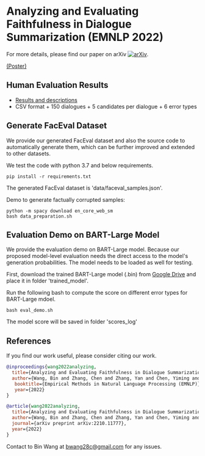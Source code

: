# Analyzing and Evaluating Faithfulness in Dialogue Summarization (EMNLP 2022)

For more details, please find our paper on arXiv [![arXiv](https://img.shields.io/badge/arXiv-Paper-<COLOR>.svg)](https://arxiv.org/abs/2210.11777).

[(Poster)](poster.pdf)

## Human Evaluation Results

- [Results and descriptions](https://github.com/BinWang28/FacEval/tree/main/human_result)
- CSV format + 150 dialogues + 5 candidates per dialogue + 6 error types

## Generate FacEval Dataset

We provide our generated FacEval dataset and also the source code to automatically generate them, which can be further improved and extended to other datasets.

We test the code with python 3.7 and below requirements.

```
pip install -r requirements.txt
```

The generated FacEval dataset is 'data/faceval_samples.json'.

Demo to generate factually corrupted samples:
```
python -m spacy download en_core_web_sm
bash data_preparation.sh
```

## Evaluation Demo on BART-Large Model

We provide the evaluation demo on BART-Large model. Because our proposed model-level evaluation needs the direct access to the model's generation probabilities. The model needs to be loaded as well for testing.

First, download the trained BART-Large model (.bin) from [Google Drive](https://drive.google.com/drive/folders/1XRpewVDUZwaQr8CVYCDd85Ob-VL0LbhL?usp=sharing) and place it in folder 'trained_model'.

Run the following bash to compute the score on different error types for BART-Large mdoel.
```
bash eval_demo.sh
```
The model score will be saved in folder 'scores_log'

## References

If you find our work useful, please consider citing our work.

```bibtex
@inproceedings{wang2022analyzing,
  title={Analyzing and Evaluating Faithfulness in Dialogue Summarization},
  author={Wang, Bin and Zhang, Chen and Zhang, Yan and Chen, Yiming and Li, Haizhou},
   booktitle={Empirical Methods in Natural Language Processing (EMNLP)},
   year={2022}
}
```

```bibtex
@article{wang2022analyzing,
  title={Analyzing and Evaluating Faithfulness in Dialogue Summarization},
  author={Wang, Bin and Zhang, Chen and Zhang, Yan and Chen, Yiming and Li, Haizhou},
  journal={arXiv preprint arXiv:2210.11777},
  year={2022}
}
```



Contact to Bin Wang at [bwang28c@gmail.com](mailto:bwang28c@gmail.com) for any issues.
